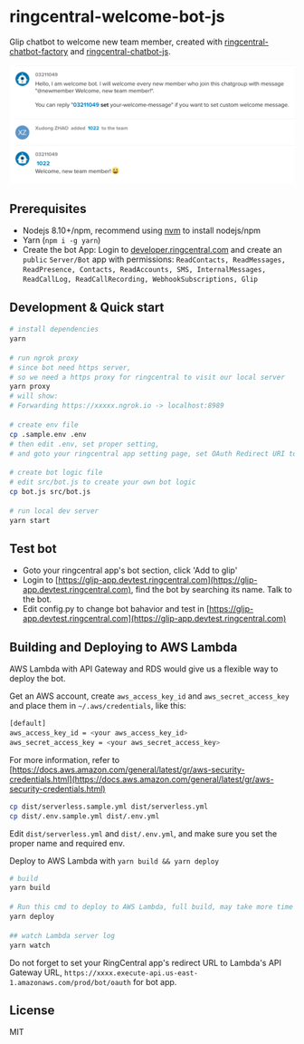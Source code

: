 
# ringcentral-welcome-bot-js

Glip chatbot to welcome new team member, created with [ringcentral-chatbot-factory](https://github.com/zxdong262/ringcentral-chatbot-factory) and [ringcentral-chatbot-js](https://github.com/ringcentral/ringcentral-chatbot-js).

![ ](screenshot/ss.png)

## Prerequisites

- Nodejs 8.10+/npm, recommend using [nvm](https://github.com/creationix/nvm) to install nodejs/npm
- Yarn (`npm i -g yarn`)
- Create the bot App: Login to [developer.ringcentral.com](https://developer.ringcentral.com) and create an `public` `Server/Bot` app with permissions: `ReadContacts, ReadMessages, ReadPresence, Contacts, ReadAccounts, SMS, InternalMessages, ReadCallLog, ReadCallRecording, WebhookSubscriptions, Glip`

## Development & Quick start

```bash
# install dependencies
yarn

# run ngrok proxy
# since bot need https server,
# so we need a https proxy for ringcentral to visit our local server
yarn proxy
# will show:
# Forwarding https://xxxxx.ngrok.io -> localhost:8989

# create env file
cp .sample.env .env
# then edit .env, set proper setting,
# and goto your ringcentral app setting page, set OAuth Redirect URI to https://https://xxxxx.ngrok.io/bot/oauth

# create bot logic file
# edit src/bot.js to create your own bot logic
cp bot.js src/bot.js

# run local dev server
yarn start

```

## Test bot

- Goto your ringcentral app's bot section, click 'Add to glip'
- Login to [https://glip-app.devtest.ringcentral.com](https://glip-app.devtest.ringcentral.com), find the bot by searching its name. Talk to the bot.
- Edit config.py to change bot bahavior and test in [https://glip-app.devtest.ringcentral.com](https://glip-app.devtest.ringcentral.com)

## Building and Deploying to AWS Lambda

AWS Lambda with API Gateway and RDS would give us a flexible way to deploy the bot.

Get an AWS account, create `aws_access_key_id` and `aws_secret_access_key` and place them in `~/.aws/credentials`, like this:

```bash
[default]
aws_access_key_id = <your aws_access_key_id>
aws_secret_access_key = <your aws_secret_access_key>
```

For more information, refer to [https://docs.aws.amazon.com/general/latest/gr/aws-security-credentials.html](https://docs.aws.amazon.com/general/latest/gr/aws-security-credentials.html)

```bash
cp dist/serverless.sample.yml dist/serverless.yml
cp dist/.env.sample.yml dist/.env.yml
```

Edit `dist/serverless.yml` and `dist/.env.yml`, and make sure you set the proper name and required env.

Deploy to AWS Lambda with `yarn build && yarn deploy`

```bash
# build
yarn build

# Run this cmd to deploy to AWS Lambda, full build, may take more time
yarn deploy

## watch Lambda server log
yarn watch

```

Do not forget to set your RingCentral app's redirect URL to Lambda's API Gateway URL, `https://xxxx.execute-api.us-east-1.amazonaws.com/prod/bot/oauth` for bot app.

## License

MIT
  